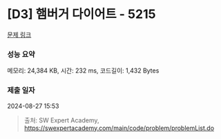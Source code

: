 # [D3] 햄버거 다이어트 - 5215 

[문제 링크](https://swexpertacademy.com/main/code/problem/problemDetail.do?contestProbId=AWT-lPB6dHUDFAVT) 

### 성능 요약

메모리: 24,384 KB, 시간: 232 ms, 코드길이: 1,432 Bytes

### 제출 일자

2024-08-27 15:53



> 출처: SW Expert Academy, https://swexpertacademy.com/main/code/problem/problemList.do